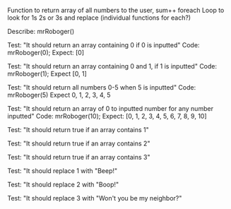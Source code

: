 
Function to return array of all numbers to the user, sum++ foreach
Loop to look for 1s 2s or 3s and replace (individual functions for each?)


Describe: mrRoboger()

Test: "It should return an array containing 0 if 0 is inputted"
Code: mrRoboger(0);
Expect: [0]

Test: "It should return an array containing 0 and 1, if 1 is inputted"
Code: mrRoboger(1);
Expect [0, 1]

Test: "It should return all numbers 0-5 when 5 is inputted"
Code: mrRoboger(5)
Expect 0, 1, 2, 3, 4, 5

Test: "It should return an array of 0 to inputted number for any number inputted"
Code: mrRoboger(10);
Expect: [0, 1, 2, 3, 4, 5, 6, 7, 8, 9, 10] 






Test: "It should return true if an array contains 1"

Test: "It should return true if an array contains 2"

Test: "It should return true if an array contains 3"

Test: "It should replace 1 with "Beep!"

Test: "It should replace 2 with "Boop!"

Test: "It should replace 3 with "Won't you be my neighbor?"

